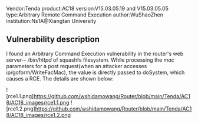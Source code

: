 Vendor:Tenda
product:AC18
version:V15.03.05.19 and  V15.03.05.05
type:Arbitrary Remote Command Execution
author:WuShaoZhen
institution:Ns1A@Xiangtan University

## Vulnerability description
I found an Arbitrary Command Execution vulnerability in the router's web server-- */bin/httpd* of squashfs filesystem. While processing the *mac* parameters for a post request(when an attacker accesses ip/goform/WriteFacMac), the value is directly passed to doSystem, which causes a RCE. The details are shown below: 

![rce1.1.png]https://github.com/wshidamowang/Router/blob/main/Tenda/AC18/AC18_images/rce1.1.png
![rce1.2.png]https://github.com/wshidamowang/Router/blob/main/Tenda/AC18/AC18_images/rce1.2.png
